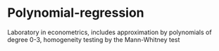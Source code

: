 # Polynomial-regression
Laboratory in econometrics, includes approximation by polynomials of degree 0-3, homogeneity testing by the Mann-Whitney test

